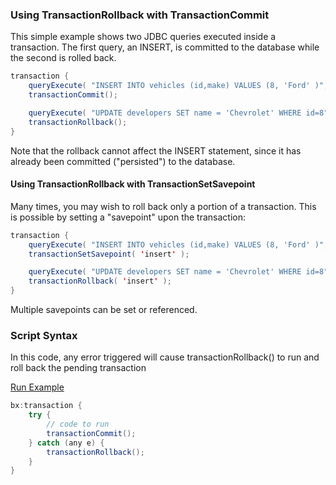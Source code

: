 ### Using TransactionRollback with TransactionCommit

This simple example shows two JDBC queries executed inside a transaction. The first query, an INSERT, is committed to the database while the second is rolled back.

```java
transaction {
    queryExecute( "INSERT INTO vehicles (id,make) VALUES (8, 'Ford' )", {}, { datasource : "carDB" } );
    transactionCommit();

    queryExecute( "UPDATE developers SET name = 'Chevrolet' WHERE id=8", {}, { datasource : "carDB" } );
    transactionRollback();
}
```

Note that the rollback cannot affect the INSERT statement, since it has already been committed ("persisted") to the database.

#### Using TransactionRollback with TransactionSetSavepoint

Many times, you may wish to roll back only a portion of a transaction. This is possible by setting a "savepoint" upon the transaction:

```java
transaction {
    queryExecute( "INSERT INTO vehicles (id,make) VALUES (8, 'Ford' )", {}, { datasource : "carDB" } );
    transactionSetSavepoint( 'insert' );

    queryExecute( "UPDATE developers SET name = 'Chevrolet' WHERE id=8", {}, { datasource : "carDB" } );
    transactionRollback( 'insert' );
}
```

Multiple savepoints can be set or referenced.

### Script Syntax

In this code, any error triggered will cause transactionRollback() to run and roll back the pending transaction

<a href="https://try.boxlang.io/?code=eJxLqrAqKUrMK05MLsnMz1Oo5uIsKaoEUZz6%2BgrJ%2BSmpCiX5CkWleUABJHXO%2Bbm5mSUamtZcnLUKyYklyRkKGol5lQqpmmCtSCqD8nNykhKTsyFquWq5AC39I%2Bw%3D" target="_blank">Run Example</a>

```java
bx:transaction {
	try {
		// code to run
		transactionCommit();
	} catch (any e) {
		transactionRollback();
	}
}

```


